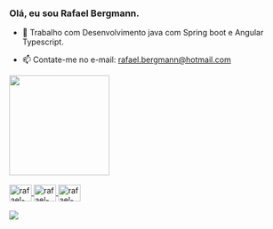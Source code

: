 ### Olá, eu sou Rafael Bergmann.


- 🔭 Trabalho com Desenvolvimento java com Spring boot e Angular Typescript.
<!-- - 🌱 Estudando Java / Angular -->
- 📫 Contate-me no e-mail: rafael.bergmann@hotmail.com

<div>
  <a href="https://github.com/RafaelFernando12">
  <img height="180em" src="https://github-readme-stats.vercel.app/api?username=RafaelFernando12&show_icons=true&theme=nightowl&include_all_commits=true&count_private=true"/>
<!--   <img height="180em" src="https://github-readme-stats.vercel.app/api/top-langs/?username=RafaelFernando12&layout=compact&langs_count=16&theme=nightowl"/> -->
</div>

  <div style="display: inline_block"><br>
    <img align="center" alt="rafael-java" height="30" width="40" src="https://cdn.jsdelivr.net/gh/devicons/devicon/icons/java/java-original.svg"/>
    <img align="center" alt="rafael-angular" height="30" width="40" src="https://cdn.jsdelivr.net/gh/devicons/devicon/icons/angularjs/angularjs-original.svg" />
    <img align="center" alt="rafael-ts" height="30" width="40" src="https://cdn.jsdelivr.net/gh/devicons/devicon/icons/typescript/typescript-original.svg" />
  </div><br>
 
  
  <div>
    <a href="https://www.linkedin.com/in/rafael-fernando-a45b63173/" target="_blank"><img src="https://img.shields.io/badge/LinkedIn-0077B5?style=for-the-badge&logo=linkedin&logoColor=white" target="_blank"></a>
  </div>
